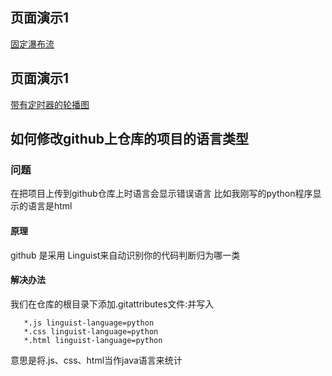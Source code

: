 ## 页面演示1
 [固定瀑布流](https://jokren.github.io/Javascript/固定列数瀑布流/固定列数瀑布流cype.html)

## 页面演示1
[带有定时器的轮播图](https://jokren.github.io/Javascript/带有定时器的轮播图/简单焦点图%20js.html)




## 如何修改github上仓库的项目的语言类型

### 问题
在把项目上传到github仓库上时语言会显示错误语言
比如我刚写的python程序显示的语言是html

#### 原理
github 是采用 Linguist来自动识别你的代码判断归为哪一类

#### 解决办法
我们在仓库的根目录下添加.gitattributes文件:并写入
```file
   *.js linguist-language=python
   *.css linguist-language=python
   *.html linguist-language=python
```
意思是将.js、css、html当作java语言来统计


